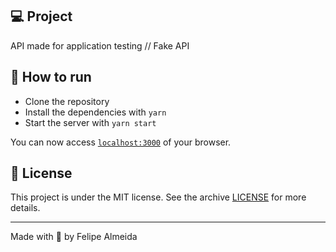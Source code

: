 ## 💻 Project

API made for application testing // Fake API

## 🚀 How to run

- Clone the repository
- Install the dependencies with `yarn`
- Start the server with `yarn start`

You can now access [`localhost:3000`](http://localhost:3000) of your browser.

## 📄 License

This project is under the MIT license. See the archive [LICENSE](LICENSE) for more details.

---

Made with 💙 by Felipe Almeida



